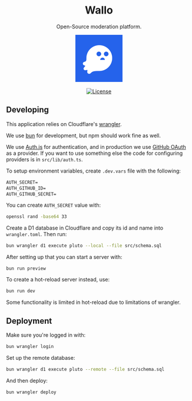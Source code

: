 <div align="center">
<h1>Wallo</h1>

Open-Source moderation platform.

<img src="logo.png" alt="Wallo mascot, a little ghost" height="128" />

[![License](https://img.shields.io/gitlab/license/wallo-dev/wallo?style=for-the-badge)](https://gitlab.com/wallo-dev/wallo/-/raw/main/LICENSE)

</div>

## Developing

This application relies on Cloudflare's [wrangler](https://developers.cloudflare.com/workers/wrangler/).

We use [bun](https://bun.sh/) for development, but npm should work fine as well.

We use [Auth.js](https://authjs.dev/) for authentication, and in production we use [GitHub OAuth](https://docs.github.com/en/apps/oauth-apps/building-oauth-apps/creating-an-oauth-app) as a provider. If you want to use something else the code for configuring providers is in `src/lib/auth.ts`.

To setup environment variables, create `.dev.vars` file with the following:

```env
AUTH_SECRET=
AUTH_GITHUB_ID=
AUTH_GITHUB_SECRET=
```

You can create `AUTH_SECRET` value with:

```bash
openssl rand -base64 33
```

Create a D1 database in Cloudflare and copy its id and name into `wrangler.toml`. Then run:

```bash
bun wrangler d1 execute pluto --local --file src/schema.sql
```

After setting up that you can start a server with:

```bash
bun run preview
```

To create a hot-reload server instead, use:

```bash
bun run dev
```

Some functionality is limited in hot-reload due to limitations of wrangler.

## Deployment

Make sure you're logged in with:

```bash
bun wrangler login
```

Set up the remote database:

```bash
bun wrangler d1 execute pluto --remote --file src/schema.sql
```

And then deploy:

```bash
bun wrangler deploy
```

